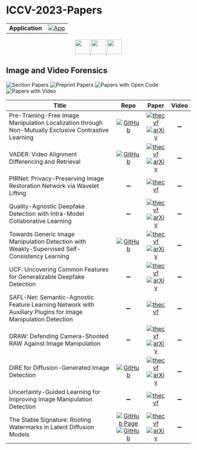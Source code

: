 # ICCV-2023-Papers

<table>
    <tr>
        <td><strong>Application</strong></td>
        <td>
            <a href="https://huggingface.co/spaces/DmitryRyumin/NewEraAI-Papers" style="float:left;">
                <img src="https://img.shields.io/badge/🤗-NewEraAI--Papers-FFD21F.svg" alt="App" />
            </a>
        </td>
    </tr>
</table>

<div align="center">
    <a href="https://github.com/DmitryRyumin/ICCV-2023-Papers/blob/main/sections/2023/main/human-in-the-loop-computer-vision.md">
        <img src="https://cdn.jsdelivr.net/gh/DmitryRyumin/NewEraAI-Papers@main/images/left.svg" width="40" alt="" />
    </a>
    <a href="https://github.com/DmitryRyumin/ICCV-2023-25-Papers/blob/main/README_2023.md">
        <img src="https://cdn.jsdelivr.net/gh/DmitryRyumin/NewEraAI-Papers@main/images/home.svg" width="40" alt="" />
    </a>
    <a href="https://github.com/DmitryRyumin/ICCV-2023-Papers/blob/main/sections/2023/main/geometric-deep-learning.md">
        <img src="https://cdn.jsdelivr.net/gh/DmitryRyumin/NewEraAI-Papers@main/images/right.svg" width="40" alt="" />
    </a>
</div>

## Image and Video Forensics

![Section Papers](https://img.shields.io/badge/Section%20Papers-11-42BA16) ![Preprint Papers](https://img.shields.io/badge/Preprint%20Papers-8-b31b1b) ![Papers with Open Code](https://img.shields.io/badge/Papers%20with%20Open%20Code-5-1D7FBF) ![Papers with Video](https://img.shields.io/badge/Papers%20with%20Video-0-FF0000)

| **Title** | **Repo** | **Paper** | **Video** |
|-----------|:--------:|:---------:|:---------:|
| Pre-Training-Free Image Manipulation Localization through Non-Mutually Exclusive Contrastive Learning | [![GitHub](https://img.shields.io/github/stars/Knightzjz/NCL-IML?style=flat)](https://github.com/Knightzjz/NCL-IML) | [![thecvf](https://img.shields.io/badge/pdf-thecvf-7395C5.svg)](https://openaccess.thecvf.com/content/ICCV2023/papers/Zhou_Pre-Training-Free_Image_Manipulation_Localization_through_Non-Mutually_Exclusive_Contrastive_Learning_ICCV_2023_paper.pdf) <br /> [![arXiv](https://img.shields.io/badge/arXiv-2309.14900-b31b1b.svg)](https://arxiv.org/abs/2309.14900) | :heavy_minus_sign: |
| VADER: Video Alignment Differencing and Retrieval | [![GitHub](https://img.shields.io/github/stars/AlexBlck/vader?style=flat)](https://github.com/AlexBlck/vader) | [![thecvf](https://img.shields.io/badge/pdf-thecvf-7395C5.svg)](https://openaccess.thecvf.com/content/ICCV2023/papers/Black_VADER_Video_Alignment_Differencing_and_Retrieval_ICCV_2023_paper.pdf) <br /> [![arXiv](https://img.shields.io/badge/arXiv-2303.13193-b31b1b.svg)](https://arxiv.org/abs/2303.13193) | :heavy_minus_sign: |
| PIRNet: Privacy-Preserving Image Restoration Network via Wavelet Lifting | :heavy_minus_sign: | [![thecvf](https://img.shields.io/badge/pdf-thecvf-7395C5.svg)](https://openaccess.thecvf.com/content/ICCV2023/papers/Deng_PIRNet_Privacy-Preserving_Image_Restoration_Network_via_Wavelet_Lifting_ICCV_2023_paper.pdf) | :heavy_minus_sign: |
| Quality-Agnostic Deepfake Detection with Intra-Model Collaborative Learning | :heavy_minus_sign: | [![thecvf](https://img.shields.io/badge/pdf-thecvf-7395C5.svg)](https://openaccess.thecvf.com/content/ICCV2023/papers/Le_Quality-Agnostic_Deepfake_Detection_with_Intra-model_Collaborative_Learning_ICCV_2023_paper.pdf) <br /> [![arXiv](https://img.shields.io/badge/arXiv-2309.05911-b31b1b.svg)](https://arxiv.org/abs/2309.05911) | :heavy_minus_sign: |
| Towards Generic Image Manipulation Detection with Weakly-Supervised Self-Consistency Learning | [![GitHub](https://img.shields.io/github/stars/yhZhai/WSCL?style=flat)](https://github.com/yhZhai/WSCL) | [![thecvf](https://img.shields.io/badge/pdf-thecvf-7395C5.svg)](https://openaccess.thecvf.com/content/ICCV2023/papers/Zhai_Towards_Generic_Image_Manipulation_Detection_with_Weakly-Supervised_Self-Consistency_Learning_ICCV_2023_paper.pdf) <br /> [![arXiv](https://img.shields.io/badge/arXiv-2309.01246-b31b1b.svg)](https://arxiv.org/abs/2309.01246) | :heavy_minus_sign: |
| UCF: Uncovering Common Features for Generalizable Deepfake Detection | :heavy_minus_sign: | [![thecvf](https://img.shields.io/badge/pdf-thecvf-7395C5.svg)](https://openaccess.thecvf.com/content/ICCV2023/papers/Yan_UCF_Uncovering_Common_Features_for_Generalizable_Deepfake_Detection_ICCV_2023_paper.pdf) <br /> [![arXiv](https://img.shields.io/badge/arXiv-2304.13949-b31b1b.svg)](https://arxiv.org/abs/2304.13949) | :heavy_minus_sign: |
| SAFL-Net: Semantic-Agnostic Feature Learning Network with Auxiliary Plugins for Image Manipulation Detection | :heavy_minus_sign: | [![thecvf](https://img.shields.io/badge/pdf-thecvf-7395C5.svg)](https://openaccess.thecvf.com/content/ICCV2023/papers/Sun_SAFL-Net_Semantic-Agnostic_Feature_Learning_Network_with_Auxiliary_Plugins_for_Image_ICCV_2023_paper.pdf) | :heavy_minus_sign: |
| DRAW: Defending Camera-Shooted RAW Against Image Manipulation | :heavy_minus_sign: | [![thecvf](https://img.shields.io/badge/pdf-thecvf-7395C5.svg)](https://openaccess.thecvf.com/content/ICCV2023/papers/Hu_DRAW_Defending_Camera-shooted_RAW_Against_Image_Manipulation_ICCV_2023_paper.pdf) <br /> [![arXiv](https://img.shields.io/badge/arXiv-2307.16418-b31b1b.svg)](https://arxiv.org/abs/2307.16418) | :heavy_minus_sign: |
| DIRE for Diffusion-Generated Image Detection | [![GitHub](https://img.shields.io/github/stars/ZhendongWang6/DIRE?style=flat)](https://github.com/ZhendongWang6/DIRE) | [![thecvf](https://img.shields.io/badge/pdf-thecvf-7395C5.svg)](https://openaccess.thecvf.com/content/ICCV2023/papers/Wang_DIRE_for_Diffusion-Generated_Image_Detection_ICCV_2023_paper.pdf) <br /> [![arXiv](https://img.shields.io/badge/arXiv-2303.09295-b31b1b.svg)](https://arxiv.org/abs/2303.09295) | :heavy_minus_sign: |
| Uncertainty-Guided Learning for Improving Image Manipulation Detection | :heavy_minus_sign: | [![thecvf](https://img.shields.io/badge/pdf-thecvf-7395C5.svg)](https://openaccess.thecvf.com/content/ICCV2023/papers/Ji_Uncertainty-guided_Learning_for_Improving_Image_Manipulation_Detection_ICCV_2023_paper.pdf) | :heavy_minus_sign: |
| The Stable Signature: Rooting Watermarks in Latent Diffusion Models | [![GitHub Page](https://img.shields.io/badge/GitHub-Page-159957.svg)](https://pierrefdz.github.io/publications/stablesignature/) <br /> [![GitHub](https://img.shields.io/github/stars/facebookresearch/stable_signature?style=flat)](https://github.com/facebookresearch/stable_signature) | [![thecvf](https://img.shields.io/badge/pdf-thecvf-7395C5.svg)](https://openaccess.thecvf.com/content/ICCV2023/papers/Fernandez_The_Stable_Signature_Rooting_Watermarks_in_Latent_Diffusion_Models_ICCV_2023_paper.pdf) <br /> [![arXiv](https://img.shields.io/badge/arXiv-2303.15435-b31b1b.svg)](https://arxiv.org/abs/2303.15435) | :heavy_minus_sign: |
